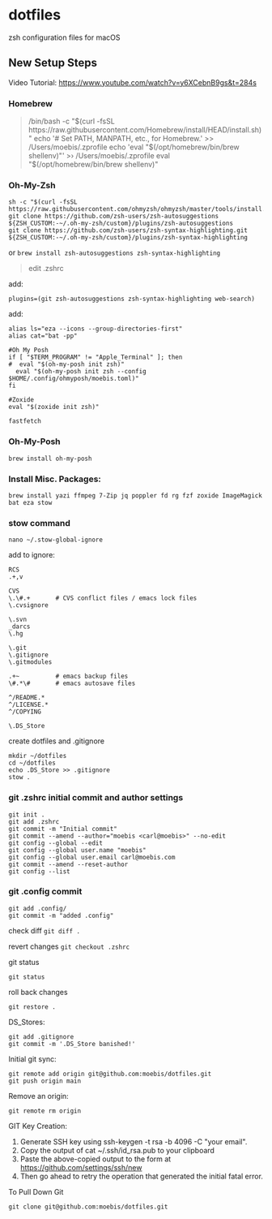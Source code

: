 # dotfiles
zsh configuration files for macOS 

## New Setup Steps

Video Tutorial: https://www.youtube.com/watch?v=y6XCebnB9gs&t=284s

### Homebrew

> /bin/bash -c "$(curl -fsSL https://raw.githubusercontent.com/Homebrew/install/HEAD/install.sh)"
> echo '# Set PATH, MANPATH, etc., for Homebrew.' >> /Users/moebis/.zprofile
> echo 'eval "$(/opt/homebrew/bin/brew shellenv)"' >› /Users/moebis/.zprofile
> eval "$(/opt/homebrew/bin/brew shellenv)"

### Oh-My-Zsh

```
sh -c "$(curl -fsSL https://raw.githubusercontent.com/ohmyzsh/ohmyzsh/master/tools/install.sh)"
git clone https://github.com/zsh-users/zsh-autosuggestions ${ZSH_CUSTOM:-~/.oh-my-zsh/custom}/plugins/zsh-autosuggestions
git clone https://github.com/zsh-users/zsh-syntax-highlighting.git ${ZSH_CUSTOM:-~/.oh-my-zsh/custom}/plugins/zsh-syntax-highlighting
```
or
```brew install zsh-autosuggestions zsh-syntax-highlighting```

> edit .zshrc

add:
```
plugins=(git zsh-autosuggestions zsh-syntax-highlighting web-search)
```
add:
```
alias ls="eza --icons --group-directories-first"
alias cat="bat -pp"

#Oh My Posh
if [ "$TERM_PROGRAM" != "Apple_Terminal" ]; then
#  eval "$(oh-my-posh init zsh)"
  eval "$(oh-my-posh init zsh --config $HOME/.config/ohmyposh/moebis.toml)"
fi

#Zoxide
eval "$(zoxide init zsh)"

fastfetch
```

### Oh-My-Posh

```brew install oh-my-posh```

### Install Misc. Packages:

```
brew install yazi ffmpeg 7-Zip jq poppler fd rg fzf zoxide ImageMagick bat eza stow
```
### stow command
```
nano ~/.stow-global-ignore
```
add to ignore:
```
RCS
.+,v

CVS
\.\#.+       # CVS conflict files / emacs lock files
\.cvsignore

\.svn
_darcs
\.hg

\.git
\.gitignore
\.gitmodules

.+~          # emacs backup files
\#.*\#       # emacs autosave files

^/README.*
^/LICENSE.*
^/COPYING

\.DS_Store
```
create dotfiles and .gitignore
```
mkdir ~/dotfiles
cd ~/dotfiles
echo .DS_Store >> .gitignore
stow .
```

### git .zshrc initial commit and author settings
```
git init .
git add .zshrc
git commit -m "Initial commit"
git commit --amend --author="moebis <carl@moebis>" --no-edit
git config --global --edit
git config --global user.name "moebis"
git config --global user.email carl@moebis.com
git commit --amend --reset-author
git config --list
```

### git .config commit
```
git add .config/
git commit -m "added .config"
```

check diff
```git diff .```

revert changes
```git checkout .zshrc```

git status
```
git status
```

roll back changes
```
git restore .
```

DS_Stores:
```
git add .gitignore
git commit -m '.DS_Store banished!'
```
Initial git sync:
```
git remote add origin git@github.com:moebis/dotfiles.git
git push origin main
```

Remove an origin:
```
git remote rm origin
```

GIT Key Creation:

1. Generate SSH key using ssh-keygen -t rsa -b 4096 -C "your email".
2. Copy the output of cat ~/.ssh/id_rsa.pub to your clipboard
3. Paste the above-copied output to the form at https://github.com/settings/ssh/new
4. Then go ahead to retry the operation that generated the initial fatal error.


To Pull Down Git
```
git clone git@github.com:moebis/dotfiles.git
```
